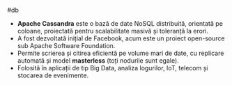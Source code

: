 #db

- **Apache Cassandra** este o bază de date NoSQL distribuită, orientată pe coloane, proiectată pentru scalabilitate masivă și toleranță la erori.
- A fost dezvoltată inițial de Facebook, acum este un proiect open-source sub Apache Software Foundation.
- Permite scrierea și citirea eficientă pe volume mari de date, cu replicare automată și model **masterless** (toți nodurile sunt egale).
- Folosită în aplicații de tip Big Data, analiza logurilor, IoT, telecom și stocarea de evenimente.

